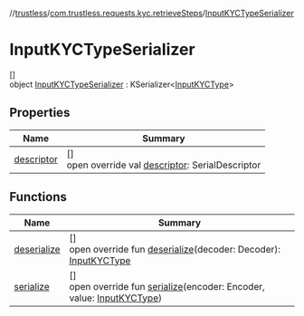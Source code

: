 //[trustless](../../../index.md)/[com.trustless.requests.kyc.retrieveSteps](../index.md)/[InputKYCTypeSerializer](index.md)

# InputKYCTypeSerializer

[]\
object [InputKYCTypeSerializer](index.md) : KSerializer&lt;[InputKYCType](../-input-k-y-c-type/index.md)&gt;

## Properties

| Name | Summary |
|---|---|
| [descriptor](descriptor.md) | []<br>open override val [descriptor](descriptor.md): SerialDescriptor |

## Functions

| Name | Summary |
|---|---|
| [deserialize](deserialize.md) | []<br>open override fun [deserialize](deserialize.md)(decoder: Decoder): [InputKYCType](../-input-k-y-c-type/index.md) |
| [serialize](serialize.md) | []<br>open override fun [serialize](serialize.md)(encoder: Encoder, value: [InputKYCType](../-input-k-y-c-type/index.md)) |
